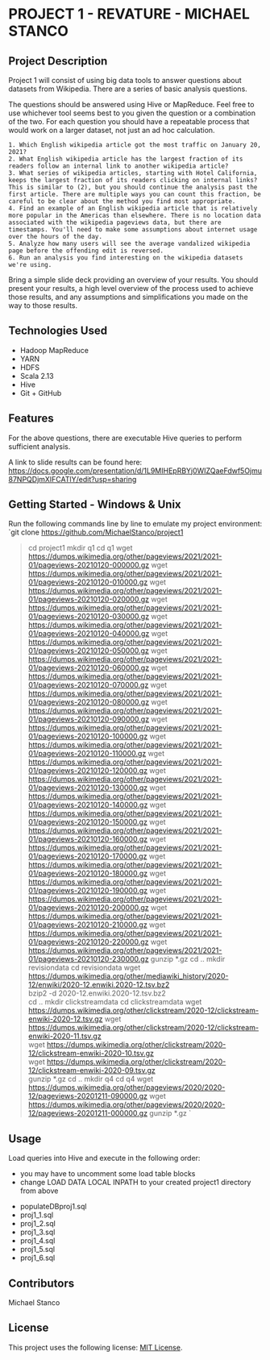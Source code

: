 # PROJECT 1 - REVATURE - MICHAEL STANCO

## Project Description

Project 1 will consist of using big data tools to answer questions about datasets from Wikipedia. There are a series of basic analysis questions.

The questions should be answered using Hive or MapReduce. Feel free to use whichever tool seems best to you given the question or a combination of the two. For each question you should have a repeatable process that would work on a larger dataset, not just an ad hoc calculation.

    1. Which English wikipedia article got the most traffic on January 20, 2021?
    2. What English wikipedia article has the largest fraction of its readers follow an internal link to another wikipedia article?
    3. What series of wikipedia articles, starting with Hotel California, keeps the largest fraction of its readers clicking on internal links? This is similar to (2), but you should continue the analysis past the first article. There are multiple ways you can count this fraction, be careful to be clear about the method you find most appropriate.
    4. Find an example of an English wikipedia article that is relatively more popular in the Americas than elsewhere. There is no location data associated with the wikipedia pageviews data, but there are timestamps. You'll need to make some assumptions about internet usage over the hours of the day.
    5. Analyze how many users will see the average vandalized wikipedia page before the offending edit is reversed.
    6. Run an analysis you find interesting on the wikipedia datasets we're using.
    
Bring a simple slide deck providing an overview of your results. You should present your results, a high level overview of the process used to achieve those results, and any assumptions and simplifications you made on the way to those results.

## Technologies Used

* Hadoop MapReduce
* YARN
* HDFS
* Scala 2.13
* Hive
* Git + GitHub

## Features

For the above questions, there are executable Hive queries to perform sufficient analysis. 

A link to slide results can be found here:
https://docs.google.com/presentation/d/1L9MIHEpRBYj0WIZQaeFdwf5Ojmu87NPQDjmXIFCATlY/edit?usp=sharing

## Getting Started - Windows & Unix

Run the following commands line by line to emulate my project environment:
`git clone https://github.com/MichaelStanco/project1
> cd project1
> mkdir q1
> cd q1
wget https://dumps.wikimedia.org/other/pageviews/2021/2021-01/pageviews-20210120-000000.gz 
wget https://dumps.wikimedia.org/other/pageviews/2021/2021-01/pageviews-20210120-010000.gz 
wget https://dumps.wikimedia.org/other/pageviews/2021/2021-01/pageviews-20210120-020000.gz 
wget https://dumps.wikimedia.org/other/pageviews/2021/2021-01/pageviews-20210120-030000.gz 
wget https://dumps.wikimedia.org/other/pageviews/2021/2021-01/pageviews-20210120-040000.gz 
wget https://dumps.wikimedia.org/other/pageviews/2021/2021-01/pageviews-20210120-050000.gz 
wget https://dumps.wikimedia.org/other/pageviews/2021/2021-01/pageviews-20210120-060000.gz 
wget https://dumps.wikimedia.org/other/pageviews/2021/2021-01/pageviews-20210120-070000.gz 
wget https://dumps.wikimedia.org/other/pageviews/2021/2021-01/pageviews-20210120-080000.gz 
wget https://dumps.wikimedia.org/other/pageviews/2021/2021-01/pageviews-20210120-090000.gz 
wget https://dumps.wikimedia.org/other/pageviews/2021/2021-01/pageviews-20210120-100000.gz 
wget https://dumps.wikimedia.org/other/pageviews/2021/2021-01/pageviews-20210120-110000.gz 
wget https://dumps.wikimedia.org/other/pageviews/2021/2021-01/pageviews-20210120-120000.gz 
wget https://dumps.wikimedia.org/other/pageviews/2021/2021-01/pageviews-20210120-130000.gz 
wget https://dumps.wikimedia.org/other/pageviews/2021/2021-01/pageviews-20210120-140000.gz 
wget https://dumps.wikimedia.org/other/pageviews/2021/2021-01/pageviews-20210120-150000.gz 
wget https://dumps.wikimedia.org/other/pageviews/2021/2021-01/pageviews-20210120-160000.gz 
wget https://dumps.wikimedia.org/other/pageviews/2021/2021-01/pageviews-20210120-170000.gz 
wget https://dumps.wikimedia.org/other/pageviews/2021/2021-01/pageviews-20210120-180000.gz 
wget https://dumps.wikimedia.org/other/pageviews/2021/2021-01/pageviews-20210120-190000.gz 
wget https://dumps.wikimedia.org/other/pageviews/2021/2021-01/pageviews-20210120-200000.gz 
wget https://dumps.wikimedia.org/other/pageviews/2021/2021-01/pageviews-20210120-210000.gz 
wget https://dumps.wikimedia.org/other/pageviews/2021/2021-01/pageviews-20210120-220000.gz 
wget https://dumps.wikimedia.org/other/pageviews/2021/2021-01/pageviews-20210120-230000.gz 
gunzip *.gz
cd ..
mkdir revisiondata
cd revisiondata
wget https://dumps.wikimedia.org/other/mediawiki_history/2020-12/enwiki/2020-12.enwiki.2020-12.tsv.bz2    
bzip2 -d 2020-12.enwiki.2020-12.tsv.bz2  
cd ..
mkdir clickstreamdata
cd clickstreamdata
wget https://dumps.wikimedia.org/other/clickstream/2020-12/clickstream-enwiki-2020-12.tsv.gz 
wget https://dumps.wikimedia.org/other/clickstream/2020-12/clickstream-enwiki-2020-11.tsv.gz   
wget https://dumps.wikimedia.org/other/clickstream/2020-12/clickstream-enwiki-2020-10.tsv.gz   
wget https://dumps.wikimedia.org/other/clickstream/2020-12/clickstream-enwiki-2020-09.tsv.gz   
gunzip *.gz
cd ..
mkdir q4
cd q4
wget https://dumps.wikimedia.org/other/pageviews/2020/2020-12/pageviews-20201211-090000.gz
wget https://dumps.wikimedia.org/other/pageviews/2020/2020-12/pageviews-20201211-000000.gz
gunzip *.gz
`


## Usage

Load queries into Hive and execute in the following order:
- you may have to uncomment some load table blocks
- change LOAD DATA LOCAL INPATH to your created project1 directory from above
* populateDBproj1.sql
* proj1_1.sql
* proj1_2.sql
* proj1_3.sql
* proj1_4.sql
* proj1_5.sql
* proj1_6.sql

## Contributors

Michael Stanco

## License

This project uses the following license: [MIT License](https://mit-license.org/).
